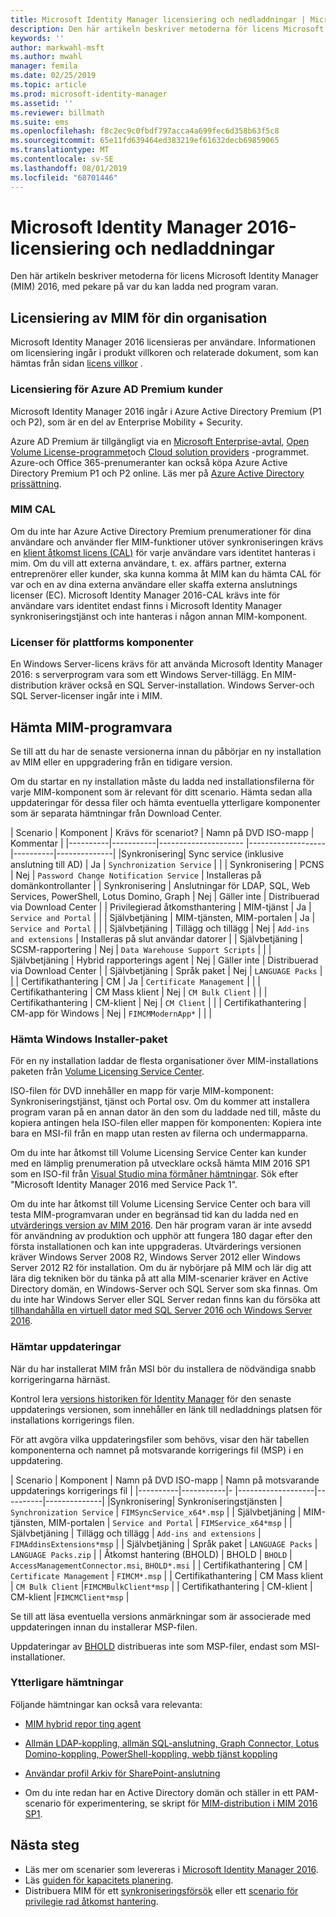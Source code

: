 ```yaml
---
title: Microsoft Identity Manager licensiering och nedladdningar | Microsoft Docs
description: Den här artikeln beskriver metoderna för licens Microsoft Identity Manager (MIM) 2016, med pekare på var du kan ladda ned program varan.
keywords: ''
author: markwahl-msft
ms.author: mwahl
manager: femila
ms.date: 02/25/2019
ms.topic: article
ms.prod: microsoft-identity-manager
ms.assetid: ''
ms.reviewer: billmath
ms.suite: ems
ms.openlocfilehash: f8c2ec9c0fbdf797acca4a699fec6d358b63f5c8
ms.sourcegitcommit: 65e11fd639464ed383219ef61632decb69859065
ms.translationtype: MT
ms.contentlocale: sv-SE
ms.lasthandoff: 08/01/2019
ms.locfileid: "68701446"
---
```

# <a name="microsoft-identity-manager-2016-licensing-and-downloads"></a>Microsoft Identity Manager 2016-licensiering och nedladdningar

Den här artikeln beskriver metoderna för licens Microsoft Identity Manager (MIM) 2016, med pekare på var du kan ladda ned program varan.

## <a name="licensing-mim-for-your-organization"></a>Licensiering av MIM för din organisation

Microsoft Identity Manager 2016 licensieras per användare.  Informationen om licensiering ingår i produkt villkoren och relaterade dokument, som kan hämtas från sidan [licens villkor](https://www.microsoft.com/en-us/licensing/product-licensing/products.aspx) .

### <a name="licensing-for-azure-ad-premium-customers"></a>Licensiering för Azure AD Premium kunder

Microsoft Identity Manager 2016 ingår i Azure Active Directory Premium (P1 och P2), som är en del av Enterprise Mobility + Security.

Azure AD Premium är tillgängligt via en [Microsoft Enterprise-avtal](https://www.microsoft.com/en-us/licensing/licensing-programs/enterprise.aspx), [Open Volume License-programmet](https://www.microsoft.com/en-us/licensing/licensing-programs/open-license.aspx)och [Cloud solution providers](https://go.microsoft.com/fwlink/?LinkId=614968&clcid=0x409) -programmet. Azure-och Office 365-prenumeranter kan också köpa Azure Active Directory Premium P1 och P2 online.  Läs mer på [Azure Active Directory prissättning](https://azure.microsoft.com/en-us/pricing/details/active-directory/).

### <a name="mim-cals"></a>MIM CAL

Om du inte har Azure Active Directory Premium prenumerationer för dina användare och använder fler MIM-funktioner utöver synkroniseringen krävs en [klient åtkomst licens (CAL)](https://www.microsoft.com/en-us/licensing/product-licensing/client-access-license.aspx) för varje användare vars identitet hanteras i mim. Om du vill att externa användare, t. ex. affärs partner, externa entreprenörer eller kunder, ska kunna komma åt MIM kan du hämta CAL för var och en av dina externa användare eller skaffa externa anslutnings licenser (EC). Microsoft Identity Manager 2016-CAL krävs inte för användare vars identitet endast finns i Microsoft Identity Manager synkroniseringstjänst och inte hanteras i någon annan MIM-komponent.

### <a name="licenses-for-platform-components"></a>Licenser för plattforms komponenter

En Windows Server-licens krävs för att använda Microsoft Identity Manager 2016: s serverprogram vara som ett Windows Server-tillägg. En MIM-distribution kräver också en SQL Server-installation.  Windows Server-och SQL Server-licenser ingår inte i MIM.

## <a name="obtaining-mim-software"></a>Hämta MIM-programvara

Se till att du har de senaste versionerna innan du påbörjar en ny installation av MIM eller en uppgradering från en tidigare version.

Om du startar en ny installation måste du ladda ned installationsfilerna för varje MIM-komponent som är relevant för ditt scenario. Hämta sedan alla uppdateringar för dessa filer och hämta eventuella ytterligare komponenter som är separata hämtningar från Download Center.


| Scenario | Komponent | Krävs för scenariot? | Namn på DVD ISO-mapp | Kommentar |
|----------|-----------|---------------------   |-------------------|----------|--------------|
|Synkronisering| Sync service (inklusive anslutning till AD) | Ja | `Synchronization Service` | |
| Synkronisering | PCNS | Nej | `Password Change Notification Service` |  Installeras på domänkontrollanter |
| Synkronisering | Anslutningar för LDAP, SQL, Web Services, PowerShell, Lotus Domino, Graph | Nej | Gäller inte | Distribuerad via Download Center |
| Privilegierad åtkomsthantering | MIM-tjänst | Ja | `Service and Portal` | |
| Självbetjäning | MIM-tjänsten, MIM-portalen | Ja | `Service and Portal` | |
| Självbetjäning | Tillägg och tillägg | Nej | `Add-ins and extensions` | Installeras på slut användar datorer |
| Självbetjäning | SCSM-rapportering | Nej | `Data Warehouse Support Scripts` | |
| Självbetjäning | Hybrid rapporterings agent | Nej | Gäller inte | Distribuerad via Download Center |
| Självbetjäning | Språk paket | Nej | `LANGUAGE Packs` | |
| Certifikathantering | CM | Ja | `Certificate Management` | |
| Certifikathantering | CM Mass klient | Nej | `CM Bulk Client` | |
| Certifikathantering | CM-klient | Nej | `CM Client`  | |
| Certifikathantering | CM-app för Windows | Nej | `FIMCMModernApp*` | | |

### <a name="obtaining-windows-installer-packages"></a>Hämta Windows Installer-paket

För en ny installation laddar de flesta organisationer över MIM-installations paketen från [Volume Licensing Service Center](https://www.microsoft.com/licensing/servicecenter/default.aspx). 


ISO-filen för DVD innehåller en mapp för varje MIM-komponent: Synkroniseringstjänst, tjänst och Portal osv. Om du kommer att installera program varan på en annan dator än den som du laddade ned till, måste du kopiera antingen hela ISO-filen eller mappen för komponenten: Kopiera inte bara en MSI-fil från en mapp utan resten av filerna och undermapparna.

Om du inte har åtkomst till Volume Licensing Service Center kan kunder med en lämplig prenumeration på utvecklare också hämta MIM 2016 SP1 som en ISO-fil från [Visual Studio mina förmåner hämtningar](https://my.visualstudio.com/Downloads?q=Microsoft%20Identity%20Manager%202016%20with%20Service%20Pack%201&pgroup=).  Sök efter "Microsoft Identity Manager 2016 med Service Pack 1".  

Om du inte har åtkomst till Volume Licensing Service Center och bara vill testa MIM-programvaran under en begränsad tid kan du ladda ned en [utvärderings version av MIM 2016](https://www.microsoft.com/en-us/download/details.aspx?id=48244). Den här program varan är inte avsedd för användning av produktion och upphör att fungera 180 dagar efter den första installationen och kan inte uppgraderas. Utvärderings versionen kräver Windows Server 2008 R2, Windows Server 2012 eller Windows Server 2012 R2 för installation.  Om du är nybörjare på MIM och lär dig att lära dig tekniken bör du tänka på att alla MIM-scenarier kräver en Active Directory domän, en Windows-Server och SQL Server som ska finnas. Om du inte har Windows Server eller SQL Server redan finns kan du försöka att [tillhandahålla en virtuell dator med SQL Server 2016 och Windows Server 2016](https://azure.microsoft.com/en-us/blog/azure-images-sql-server-2016-on-windows-server-2016/).

### <a name="obtaining-updates"></a>Hämtar uppdateringar

När du har installerat MIM från MSI bör du installera de nödvändiga snabb korrigeringarna härnäst.

Kontrol lera [versions historiken för Identity Manager](./reference/version-history.md) för den senaste uppdaterings versionen, som innehåller en länk till nedladdnings platsen för installations korrigerings filen.

För att avgöra vilka uppdateringsfiler som behövs, visar den här tabellen komponenterna och namnet på motsvarande korrigerings fil (MSP) i en uppdatering.

| Scenario | Komponent | Namn på DVD ISO-mapp | Namn på motsvarande uppdaterings korrigerings fil |
|----------|-----------|-   |-------------------|----------|--------------|
|Synkronisering| Synkroniseringstjänsten | `Synchronization Service` | `FIMSyncService_x64*.msp` |
| Självbetjäning | MIM-tjänsten, MIM-portalen | `Service and Portal` | `FIMService_x64*msp` |
| Självbetjäning | Tillägg och tillägg | `Add-ins and extensions` | `FIMAddinsExtensions*msp` |
| Självbetjäning | Språk paket | `LANGUAGE Packs` | `LANGUAGE Packs.zip` |
| Åtkomst hantering (BHOLD) | BHOLD | `BHOLD` | `AccessManagementConnector.msi`, `BHOLD*.msi` |
| Certifikathantering | CM |  `Certificate Management` | `FIMCM*.msp` |
| Certifikathantering | CM Mass klient |  `CM Bulk Client` |`FIMCMBulkClient*msp` |
| Certifikathantering | CM-klient | CM-klient |`FIMCMClient*msp` |

Se till att läsa eventuella versions anmärkningar som är associerade med uppdateringen innan du installerar MSP-filen.

Uppdateringar av [BHOLD](https://www.microsoft.com/en-us/download/details.aspx?id=55950) distribueras inte som MSP-filer, endast som MSI-installationer.

### <a name="additional-downloads"></a>Ytterligare hämtningar

Följande hämtningar kan också vara relevanta:

- [MIM hybrid repor ting agent](https://www.microsoft.com/download/details.aspx?id=55112)

- [Allmän LDAP-koppling, allmän SQL-anslutning, Graph Connector, Lotus Domino-koppling, PowerShell-koppling, webb tjänst koppling](http://go.microsoft.com/fwlink/?LinkId=717495)

- [Användar profil Arkiv för SharePoint-anslutning](https://www.microsoft.com/en-us/download/details.aspx?id=41164)

- Om du inte redan har en Active Directory domän och ställer in ett PAM-scenario för experimentering, se skript för [MIM-distribution i MIM 2016 SP1](sp1-deployment-scripts.md).

## <a name="next-steps"></a>Nästa steg

- Läs mer om scenarier som levereras i [Microsoft Identity Manager 2016](microsoft-identity-manager-2016.md).
- Läs [guiden för kapacitets planering](capacity-planning-guide.md).
- Distribuera MIM för ett [synkroniseringsförsök](microsoft-identity-manager-deploy.md) eller ett [scenario för privilegie rad åtkomst hantering](./pam/privileged-identity-management-for-active-directory-domain-services.md).


